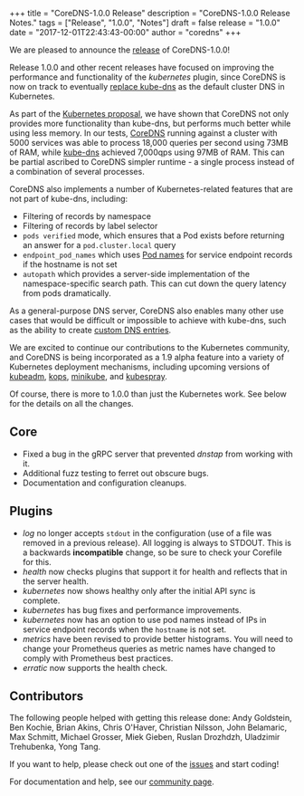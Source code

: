 +++
title = "CoreDNS-1.0.0 Release"
description = "CoreDNS-1.0.0 Release Notes."
tags = ["Release", "1.0.0", "Notes"]
draft = false
release = "1.0.0"
date = "2017-12-01T22:43:43-00:00"
author = "coredns"
+++

We are pleased to announce the [release](https://github.com/inverse-inc/wireguard-go/dns/releases/tag/v1.0.0) of CoreDNS-1.0.0!

Release 1.0.0 and other recent releases have focused on improving the performance and
functionality of the *kubernetes* plugin, since CoreDNS is now on track to eventually
[replace kube-dns](https://github.com/kubernetes/features/issues/427) as the default
cluster DNS in Kubernetes.

As part of the [Kubernetes proposal](https://github.com/kubernetes/community/pull/1100), we have shown that CoreDNS
not only provides more functionality than kube-dns, but performs much better while using less memory. In our tests,
[CoreDNS](https://github.com/kubernetes/community/pull/1100#issuecomment-337747482) running against a cluster with 5000
services was able to process 18,000 queries per second using 73MB of RAM, while
[kube-dns](https://github.com/kubernetes/community/pull/1100#issuecomment-338329100) achieved 7,000qps using 97MB of RAM.
This can be partial ascribed to CoreDNS simpler runtime - a single process instead of a combination of several processes.

CoreDNS also implements a number of Kubernetes-related features that are not part of kube-dns, including:

* Filtering of records by namespace
* Filtering of records by label selector
* `pods verified` mode, which ensures that a Pod exists before returning an answer for a `pod.cluster.local` query
* `endpoint_pod_names` which uses [Pod names](https://github.com/kubernetes/kubernetes/issues/47992) for service endpoint records if the hostname is not set
* `autopath` which provides a server-side implementation of the namespace-specific search path. This can cut down the query latency from pods dramatically.

As a general-purpose DNS server, CoreDNS also enables many other use cases that would be difficult or impossible to
achieve with kube-dns, such as the ability to create [custom DNS entries](https://coredns.io/2017/05/08/custom-dns-entries-for-kubernetes/).

We are excited to continue our contributions to the Kubernetes community, and CoreDNS is being incorporated as a 1.9 alpha feature into a variety
of Kubernetes deployment mechanisms, including upcoming versions of [kubeadm](https://github.com/kubernetes/kubeadm), [kops](https://github.com/kubernetes/kops), [minikube](https://github.com/kubernetes/minikube), and [kubespray](https://github.com/kubernetes-incubator/kubespray).

Of course, there is more to 1.0.0 than just the Kubernetes work. See below for the details on all the changes.

## Core

* Fixed a bug in the gRPC server that prevented *dnstap* from working with it.
* Additional fuzz testing to ferret out obscure bugs.
* Documentation and configuration cleanups.

## Plugins
* *log* no longer accepts `stdout` in the configuration (use of a file was removed in a previous release). All logging is always to STDOUT. This is a backwards **incompatible** change, so be sure to check your Corefile for this.
* *health* now checks plugins that support it for health and reflects that in the server health.
* *kubernetes* now shows healthy only after the initial API sync is complete.
* *kubernetes* has bug fixes and performance improvements.
* *kubernetes* now has an option to use pod names instead of IPs in service endpoint records when the `hostname` is not set.
* *metrics* have been revised to provide better histograms. You will need to change your Prometheus queries as metric names have changed to comply with Prometheus best practices.
* *erratic* now supports the health check.

## Contributors

The following people helped with getting this release done:
Andy Goldstein,
Ben Kochie,
Brian Akins,
Chris O'Haver,
Christian Nilsson,
John Belamaric,
Max Schmitt,
Michael Grosser,
Miek Gieben,
Ruslan Drozhdzh,
Uladzimir Trehubenka,
Yong Tang.

If you want to help, please check out one of the [issues](https://github.com/inverse-inc/wireguard-go/dns/issues/)
and start coding!

For documentation and help, see our [community page](https://coredns.io/community/).

